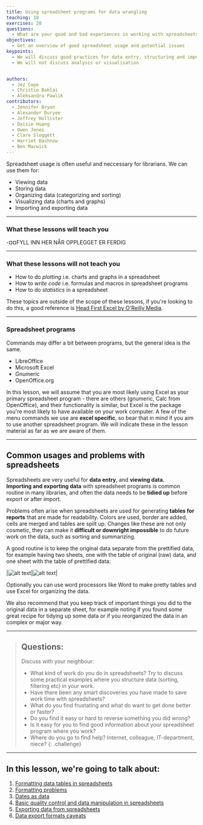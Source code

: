 ```yaml
---
title: Using spreadsheet programs for data wrangling
teaching: 10
exercises: 20
questions:
  - What are your good and bad experiences in working with spreadsheets?
objectives:
  - Get an overview of good spreadsheet usage and potential issues 
keypoints:
  - We will discuss good practices for data entry, structuring and import/export
  - We will not discuss analysis or visualisation


authors:
  - Jez Cope
  - Christie Bahlai
  - Aleksandra Pawlik
contributors:
  - Jennifer Bryan
  - Alexander Duryee
  - Jeffrey Hollister
  - Daisie Huang
  - Owen Jones
  - Clare Sloggett
  - Harriet Dashnow
  - Ben Marwick
---
```



Spreadsheet usage is often useful and neccessary for librarians. We can use them for:

- Viewing data
- Storing data
- Organizing data (categorizing and sorting)
- Visualizing data (charts and graphs)
- Importing and exporting data

---

### What these lessons will teach you


-¤¤FYLL INN HER NÅR OPPLEGGET ER FERDIG


---

### What these lessons will not teach you

- How to do *plotting* i.e. charts and graphs in a spreadsheet
- How to *write code* i.e. formulas and macros in spreadsheet programs
- How to do *statistics* in a spreadsheet

These topics are outside of the scope of these lessons, if you're looking to do this, a good reference is
[Head First Excel by O'Reilly Media](https://www.amazon.com/Head-First-Excel-learners-spreadsheets/dp/0596807694).

---


### Spreadsheet programs

Commands may differ a bit between programs, but the general idea is the same.

- LibreOffice
- Microsoft Excel
- Gnumeric
- OpenOffice.org

In this lesson, we will assume that you are most likely using Excel as
your primary spreadsheet program - there are others (gnumeric, Calc
from OpenOffice), and their functionality is similar, but Excel is the
package you're most likely to have available on your work computer.
A few of the menu commands we use are **excel specific**, so bear that in mind if you aim
to use another spreadsheet program. We will indicate these in the lesson 
material as far as we are aware of them.

---

## Common usages and problems with spreadsheets

Spreadsheets are very useful for **data entry**, and **viewing data.**  
**Importing and exporting data** with spreadsheet programs is common routine
in many libraries, and often the data needs to be **tidied up** before export or after import.

Problems often arise when spreadsheets are used for generating **tables for reports** that are
made for readability. Colors are used, border are added, cells are merged 
and tables are spilt up. Changes like these are not only cosmetic, they
can make it **difficult or downright impossible** to do future work on the data,
such as sorting and summarizing.

A good routine is to keep the original data separate from the prettified data,
for example having two sheets, one with the table of original (raw) data, and one sheet with
the table of prettified data:

|![alt text](/lc-spreadsheets/fig/00-intro_raw_data.png "Original (raw) data in Excel table")|![alt text](/lc-spreadsheets/fig/00-intro_pretty_data.png "Prettified data in Excel table")|

Optionally you can use word processors like Word to make pretty tables and use Excel for organizing the data.

We also recommend that you keep track of important things you did to the original data in a separate sheet, for example noting if you found some great recipe for tidying up some data or if you reorganized the data in an complex or major way.



---

> ## Questions:
>
> Discuss with your neighbour:
>
> - What kind of work do you do in spreadsheets?
>   Try to discuss some practical examples where you structure data (sorting, filtering etc) in your work.
> - Have there been any smart discoveries you have made to save work time with spreadsheets?
> - What do you find frustating and what do want to get done better or faster?
> - Do you find it easy or hard to reverse something you did wrong?
> - Is it easy for you to find good information about your spreadsheet program where you work?
> - Where do you go to find help? Internet, colleague, IT-department, niece? 
{: .challenge}

---

## In this lesson, we're going to talk about:

1. [Formatting data tables in spreadsheets](../01-format-data)
2. [Formatting problems](../02-common-mistakes)
3. [Dates as data](../03-dates-as-data)
4. [Basic quality control and data manipulation in spreadsheets](../04-quality-control)
5. [Exporting data from spreadsheets](../05-exporting-data)
6. [Data export formats caveats](../06-data-formats-caveats)
